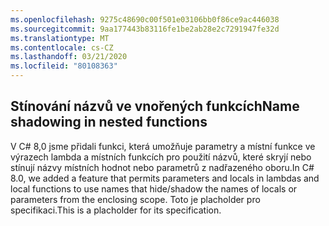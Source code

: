 ```yaml
---
ms.openlocfilehash: 9275c48690c00f501e03106bb0f86ce9ac446038
ms.sourcegitcommit: 9aa177443b83116fe1be2ab28e2c7291947fe32d
ms.translationtype: MT
ms.contentlocale: cs-CZ
ms.lasthandoff: 03/21/2020
ms.locfileid: "80108363"
---
```

## <a name="name-shadowing-in-nested-functions"></a><span data-ttu-id="0f5c6-101">Stínování názvů ve vnořených funkcích</span><span class="sxs-lookup"><span data-stu-id="0f5c6-101">Name shadowing in nested functions</span></span>

<span data-ttu-id="0f5c6-102">V C# 8,0 jsme přidali funkci, která umožňuje parametry a místní funkce ve výrazech lambda a místních funkcích pro použití názvů, které skryjí nebo stínují názvy místních hodnot nebo parametrů z nadřazeného oboru.</span><span class="sxs-lookup"><span data-stu-id="0f5c6-102">In C# 8.0, we added a feature that permits parameters and locals in lambdas and local functions to use names that hide/shadow the names of locals or parameters from the enclosing scope.</span></span> <span data-ttu-id="0f5c6-103">Toto je placholder pro specifikaci.</span><span class="sxs-lookup"><span data-stu-id="0f5c6-103">This is a placholder for its specification.</span></span>
